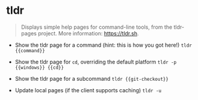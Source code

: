 # tldr
> Displays simple help pages for command-line tools, from the tldr-pages project.
> More information: <https://tldr.sh>.

- Show the tldr page for a command (hint: this is how you got here!)
`tldr {{command}}`

- Show the tldr page for `cd`, overriding the default platform
`tldr -p {{windows}} {{cd}}`

- Show the tldr page for a subcommand
`tldr {{git-checkout}}`

- Update local pages (if the client supports caching)
`tldr -u`
